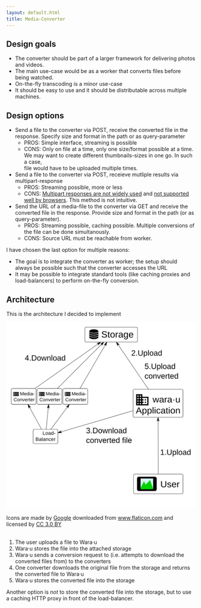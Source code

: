 ```yaml
---
layout: default.html
title: Media-Converter
---
```


## Design goals

* The converter should be part of a larger framework for delivering photos and videos.
* The main use-case would be as a worker that converts files before being watched.
* On-the-fly transcoding is a minor use-case
* It should be easy to use and it should be distributable across multiple machines.

## Design options

* Send a file to the converter via POST, receive the converted file in the response. Specify size and format in the path or as query-parameter
    * PROS: Simple interface, streaming is possible
    * CONS: Only on file at a time, only one size/format possible at a time. We may want to create different thumbnails-sizes in one go. In such a case,  
    file would have to be uploaded multiple times.
* Send a file to the converter via POST, receieve mutliple results via multipart-response
    * PROS: Streaming possible, more or less
    * CONS: [Multipart responses are not widely used][buzilla-moz843508] and [not supported well by browsers][so-browser-support]. This method is not intuitive.
* Send the URL of a media-file to the converter via GET and receive the converted file in the response. Provide size and format in the path (or as 
query-parameter).
    * PROS: Streaming possible, caching possible. Multiple conversions of the file can be done simultanously. 
    * CONS: Source URL must be reachable from worker.

I have chosen the last option for multiple reasons:

* The goal is to integrate the converter as worker; the setup should always be possible such that the converter accesses the URL
* It may be possible to integrate standard tools (like caching proxies and load-balancers) to perform on-the-fly conversion.


## Architecture

This is the architecture I decided to implement

![Converter architecture](converter-architecture.svg "Converer architecture")

<div>Icons are made by <a href="http://www.flaticon.com/authors/google" title="Google">Google</a> downloaded from <a href="http://www.flaticon.com" 
title="Flaticon">www.flaticon.com</a> and licensed by <a href="http://creativecommons.org/licenses/by/3.0/" title="Creative Commons BY 3.0" target="_blank">CC 3.0 BY</a></div>

<br/>

1. The user uploads a file to Wara&middot;u
2. Wara&middot;u stores the file into the attached storage
3. Wara&middot;u sends a conversion request to (i.e. attempts to download the converted files from) to the converters
4. One converter downloads the original file from the storage and returns the converted file to 
   Wara&middot;u
5. Wara&middot;u stores the converted file into the storage

Another option is *not* to store the converted file into the storage, but to use a caching HTTP proxy 
in front of the load-balancer.

   

[buzilla-moz843508]: https://bugzilla.mozilla.org/show_bug.cgi?id=843508#c0
[so-browser-support]: http://stackoverflow.com/questions/1806228/browser-support-of-multipart-responses#answer-1829995
